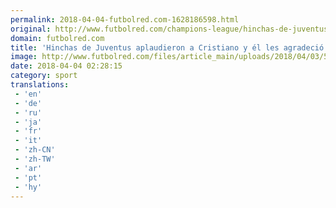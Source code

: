 ```yaml
---
permalink: 2018-04-04-futbolred.com-1628186598.html
original: http://www.futbolred.com/champions-league/hinchas-de-juventus-aplaudieron-a-cristiano-y-el-les-agradecio-83027
domain: futbolred.com
title: 'Hinchas de Juventus aplaudieron a Cristiano y él les agradeció'
image: http://www.futbolred.com/files/article_main/uploads/2018/04/03/5ac4357d09c5d.jpeg
date: 2018-04-04 02:28:15
category: sport
translations: 
 - 'en'
 - 'de'
 - 'ru'
 - 'ja'
 - 'fr'
 - 'it'
 - 'zh-CN'
 - 'zh-TW'
 - 'ar'
 - 'pt'
 - 'hy'
---
```



